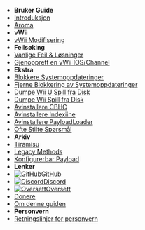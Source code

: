 - **Bruker Guide**
- [Introduksjon](introduction)
- [Aroma](aroma/getting-started)
- **vWii**
- [vWii Modifisering](vwii-modding)
- **Feilsøking**
- [Vanlige Feil & Løsninger](common-issues-fixes)
- [Gjenopprett en vWii IOS/Channel](recover-vwii-ioses-channels)
- **Ekstra**
- [Blokkere Systemoppdateringer](block-updates)
- [Fjerne Blokkering av Systemoppdateringer](unblock-updates)
- [Dumpe Wii U Spill fra Disk](dump-games)
- [Dumpe Wii Spill fra Disk](dump-wii-games)
- [Avinstallere CBHC](uninstall-cbhc)
- [Avinstallere Indexiine](uninstall-indexiine)
- [Avinstallere PayloadLoader](uninstall-payloadloader)
- [Ofte Stilte Spørsmål](faq)
- **Arkiv**
- [Tiramisu](archive/tiramisu/sd-preparation)
- [Legacy Methods](archive/cfw-choice)
- [Konfigurerbar Payload](configurable-payload)
- **Lenker**
- [![GitHub](https://icongr.am/simple/github.svg?color=808080&size=16)GitHub](https://github.com/hacks-guide/Guide-WiiU)
- [![Discord](https://icongr.am/simple/discord.svg?colored&size=16)Discord](https://discord.gg/C29hYvh)
- [![Oversett](https://icongr.am/material/translate.svg?color=808080&size=16)Oversett](https://hacks-guide.crowdin.com/u/projects/10)
- [Donere](donations)
- [Om denne guiden](about)
- **Personvern**
- [Retningslinjer for personvern](privacy-policy)
